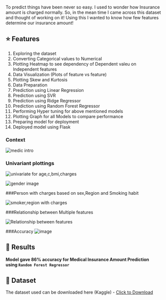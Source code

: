 

To predict things have been never so easy. I used to wonder how Insurance amount is charged normally. So, in the mean time I came across this dataset and thought of working on it! Using this I wanted to know how few features determine our insurance amount! 
 


## :star: Features
<ol>
    <li>Exploring the dataset</li>
    <li>Converting Categorical values to Numerical</li>
    <li>Plotting Heatmap to see dependency of Dependent valeu on Independent features</li>
    <li>Data Visualization (Plots of feature vs feature)</li>
    <li>Plotting Skew and Kurtosis</li>
    <li>Data Preparation</li>
    <li>Prediction using Linear Regression</li>
    <li>Prediction using SVR</li>
    <li>Prediction using Ridge Regressor</li>
    <li>Prediction using Random Forest Regressor</li>
    <li>Performing Hyper tuning for above mentioned models</li>
    <li>Plotting Graph for all Models to compare performance</li>
    <li>Preparing model for deployment</li>
    <li>Deployed model using Flask</li>
</ol>

### Context
![medic intro](https://user-images.githubusercontent.com/100552311/177735091-66584087-a5e3-4248-b967-b811463b522d.png)

### Univariant plottings

![univariate for age,c,bmi,charges](https://user-images.githubusercontent.com/100552311/177735442-10a2bb79-b673-44b2-9956-cac2bf55f933.png)

![gender image](https://user-images.githubusercontent.com/100552311/177735600-6c3bf41c-2815-468e-bf56-b91538229049.png)

###Person with charges based on sex,Region and Smoking habit

![smoker,region with charges](https://user-images.githubusercontent.com/100552311/177735723-958949cf-75df-4106-9c31-668d534a82e4.png)

###Relationship between Multiple features

![Relationship between features](https://user-images.githubusercontent.com/100552311/177736561-71e951eb-ec2c-4760-80fc-3f4cd5f00829.png)

###Accuracy
![image](https://user-images.githubusercontent.com/100552311/177736918-d81180ec-06b3-48cc-8a7e-a67b99fafd0e.png)

## :key: Results

####  Model gave 86% accuracy for Medical Insurance Amount Prediction using <code>Random Forest Regressor</code>


## :file_folder: Dataset
The dataset used can be downloaded here (Kaggle) - [Click to Download](https://www.kaggle.com/mirichoi0218/insurance)

